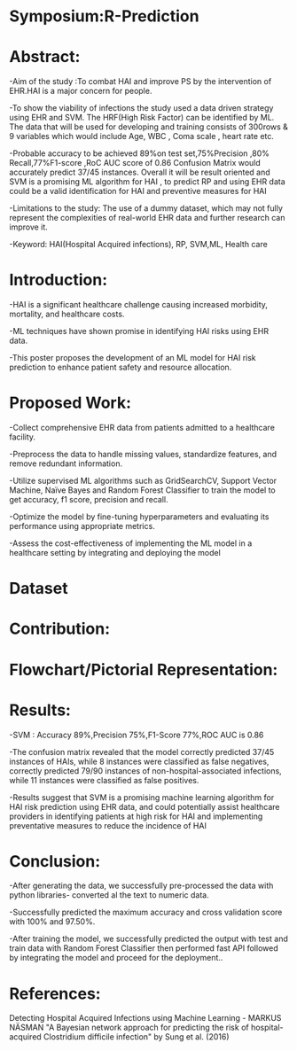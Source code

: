 # Symposium:R-Prediction 

# Abstract:
-Aim of the study :To combat HAI and improve PS by the intervention of EHR.HAI is a major concern for people.

-To show the viability of infections the study used a data driven strategy using EHR and SVM.
The HRF(High Risk Factor) can be identified by ML. The data that will be used for developing and training consists of 300rows & 9 variables which would include Age, WBC , Coma scale , heart rate etc.

-Probable accuracy to be achieved 89%on test set,75%Precision ,80% Recall,77%F1-score ,RoC AUC score of 0.86 Confusion Matrix would accurately predict 37/45 instances. Overall it will be result oriented and SVM is a promising ML algorithm for HAI , to predict RP and using EHR data could be a valid identification for HAI and preventive measures for HAI

-Limitations to the study:
The use of a dummy dataset, which may not fully represent the complexities of real-world EHR data and further research can improve it.

-Keyword: HAI(Hospital Acquired infections), RP, SVM,ML, Health care

# Introduction:
-HAI is a significant healthcare challenge causing increased morbidity, mortality, and healthcare costs.

-ML techniques have shown promise in identifying HAI risks using EHR data.

-This poster proposes the development of an ML model for HAI risk prediction to enhance patient safety and resource allocation.

# Proposed Work:
-Collect comprehensive EHR data from patients admitted to a healthcare facility.

-Preprocess the data to handle missing values, standardize features, and remove redundant information.

-Utilize supervised ML algorithms such as GridSearchCV, Support Vector Machine, Naïve Bayes and Random Forest Classifier to train the model to get accuracy, f1 score, precision and recall.

-Optimize the model by fine-tuning hyperparameters and evaluating its performance using appropriate metrics.

-Assess the cost-effectiveness of implementing the ML model in a healthcare setting by integrating and deploying the model

 # Dataset
 

 
 
# Contribution:

# Flowchart/Pictorial Representation:



# Results:
-SVM : Accuracy 89%,Precision 75%,F1-Score 77%,ROC AUC  is 0.86

-The confusion matrix revealed that the model correctly predicted 37/45 instances of HAIs, while 8 instances were classified as false negatives, correctly predicted 79/90 instances of non-hospital-associated infections, while 11 instances were classified as false positives.

-Results suggest that SVM is a promising machine learning algorithm for HAI risk prediction using EHR data, and could potentially assist healthcare providers in identifying patients at high risk for HAI and implementing preventative measures to reduce the incidence of HAI

# Conclusion:
-After generating the data, we successfully pre-processed the data with python libraries- converted al the text to numeric data.

 -Successfully predicted the maximum accuracy and cross validation score with 100% and 97.50%.
 
-After training the model, we successfully predicted the output with test and train data with Random Forest Classifier then performed fast API followed by integrating the model and proceed for the deployment..

# References:
Detecting Hospital Acquired Infections using Machine Learning - MARKUS NÄSMAN
"A Bayesian network approach for predicting the risk of hospital-acquired Clostridium difficile infection" by Sung et al. (2016)
